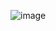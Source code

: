 ![image](https://user-images.githubusercontent.com/64565005/171327988-18083409-651a-41ff-bb75-a0ffa97827fa.png)
